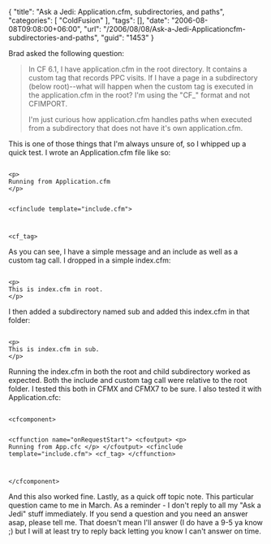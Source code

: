 {
	"title": "Ask a Jedi: Application.cfm, subdirectories, and paths",
	"categories": [
		"ColdFusion"
	],
	"tags": [],
	"date": "2006-08-08T09:08:00+06:00",
	"url": "/2006/08/08/Ask-a-Jedi-Applicationcfm-subdirectories-and-paths",
	"guid": "1453"
}

Brad asked the following question:

<blockquote>
In CF 6.1, I have application.cfm in the root directory.  It contains a custom tag that records PPC visits.  If I have a page in a subdirectory (below root)--what will happen when the custom tag is executed in the application.cfm in the root?
I'm using the &quot;CF_&quot; format and not CFIMPORT.  

I'm just curious how application.cfm handles paths when executed from a subdirectory that does not have it's own application.cfm.
</blockquote>

This is one of those things that I'm always unsure of, so I whipped up a quick test. I wrote an Application.cfm file like so:
<!--more-->
<code>
&lt;p&gt;
Running from Application.cfm
&lt;/p&gt;

&lt;cfinclude template="include.cfm"&gt;

&lt;cf_tag&gt;
</code>

As you can see, I have a simple message and an include as well as a custom tag call. I dropped in a simple index.cfm:

<code>
&lt;p&gt;
This is index.cfm in root.
&lt;/p&gt;
</code>

I then added a subdirectory named sub and added this index.cfm in that folder:

<code>
&lt;p&gt;
This is index.cfm in sub.
&lt;/p&gt;
</code>

Running the index.cfm in both the root and child subdirectory worked as expected. Both the include and custom tag call were relative to the root folder. I tested this both in CFMX and CFMX7 to be sure. I also tested it with Application.cfc:

<code>
&lt;cfcomponent&gt;

&lt;cffunction name="onRequestStart"&gt;
	&lt;cfoutput&gt;
	&lt;p&gt;
	Running from App.cfc
	&lt;/p&gt;
	&lt;/cfoutput&gt;
	&lt;cfinclude template="include.cfm"&gt;
	&lt;cf_tag&gt;
&lt;/cffunction&gt;

&lt;/cfcomponent&gt;
</code>

And this also worked fine. Lastly, as a quick off topic note. This particular question came to me in March. As a reminder - I don't reply to all my "Ask a Jedi" stuff immediately. If you send a question and you need an answer asap, please tell me. That doesn't mean I'll answer (I do have a 9-5 ya know ;) but I will at least try to reply back letting you know I can't answer on time.